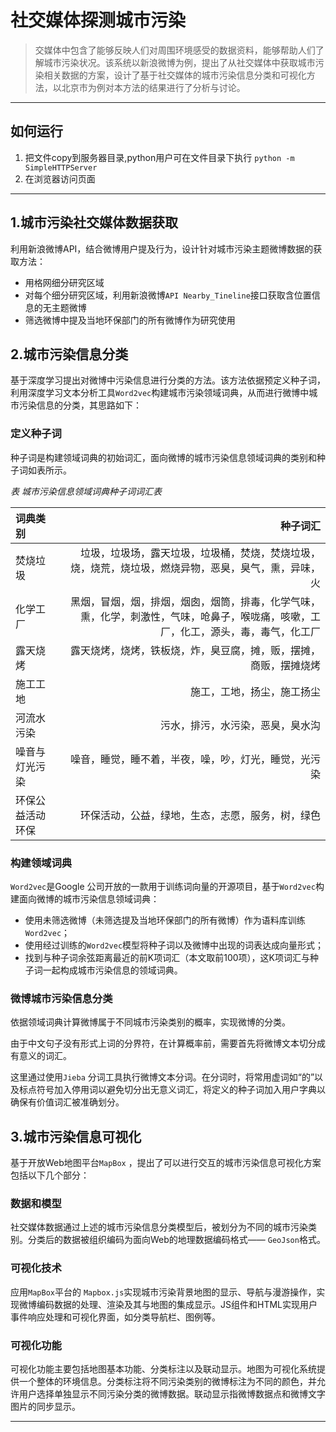 # 社交媒体探测城市污染 

> 交媒体中包含了能够反映人们对周围环境感受的数据资料，能够帮助人们了解城市污染状况。该系统以新浪微博为例，提出了从社交媒体中获取城市污染相关数据的方案，设计了基于社交媒体的城市污染信息分类和可视化方法，以北京市为例对本方法的结果进行了分析与讨论。

---
## 如何运行
1. 把文件copy到服务器目录,python用户可在文件目录下执行
`python -m SimpleHTTPServer`
2. 在浏览器访问页面 

---


## 1.城市污染社交媒体数据获取

利用新浪微博API，结合微博用户提及行为，设计针对城市污染主题微博数据的获取方法：

- 用格网细分研究区域
- 对每个细分研究区域，利用新浪微博`API Nearby_Tineline`接口获取含位置信息的无主题微博
- 筛选微博中提及当地环保部门的所有微博作为研究使用

## 2.城市污染信息分类

基于深度学习提出对微博中污染信息进行分类的方法。该方法依据预定义种子词，利用深度学习文本分析工具`Word2vec`构建城市污染领域词典，从而进行微博中城市污染信息的分类，其思路如下：

### 定义种子词

种子词是构建领域词典的初始词汇，面向微博的城市污染信息领域词典的类别和种子词如表所示。

*表 城市污染信息领域词典种子词词汇表*
	
| 词典类别      |    种子词汇 |
| :-------- | --------:| 
| 焚烧垃圾  | 垃圾，垃圾场，露天垃圾，垃圾桶，焚烧，焚烧垃圾，烧，烧荒，烧垃圾，燃烧异物，恶臭，臭气，熏，异味，火 |  
| 化学工厂     |   黑烟，冒烟，烟，排烟，烟囱，烟筒，排毒，化学气味，熏，化学，刺激性，气味，呛鼻子，喉咙痛，咳嗽，工厂，化工，源头，毒，毒气，化工厂 |  
| 露天烧烤      |  露天烧烤，烧烤，铁板烧，炸，臭豆腐，摊，贩，摆摊，商贩，摆摊烧烤 |
|施工工地 |	施工，工地，扬尘，施工扬尘|
|河流水污染|	污水，排污，水污染，恶臭，臭水沟|
|噪音与灯光污染|	噪音，睡觉，睡不着，半夜，噪，吵，灯光，睡觉，光污染|
|环保公益活动	环保| 环保活动，公益，绿地，生态，志愿，服务，树，绿色|

### 构建领域词典

`Word2vec`是Google 公司开放的一款用于训练词向量的开源项目，基于`Word2vec`构建面向微博的城市污染信息领域词典：

- 使用未筛选微博（未筛选提及当地环保部门的所有微博）作为语料库训练`Word2vec`；
- 使用经过训练的`Word2vec`模型将种子词以及微博中出现的词表达成向量形式；
- 找到与种子词余弦距离最近的前K项词汇（本文取前100项），这K项词汇与种子词一起构成城市污染信息的领域词典。

### 微博城市污染信息分类

依据领域词典计算微博属于不同城市污染类别的概率，实现微博的分类。

由于中文句子没有形式上词的分界符，在计算概率前，需要首先将微博文本切分成有意义的词汇。

这里通过使用`Jieba` 分词工具执行微博文本分词。在分词时，将常用虚词如“的”以及标点符号加入停用词以避免切分出无意义词汇，将定义的种子词加入用户字典以确保有价值词汇被准确划分。

## 3.城市污染信息可视化

基于开放Web地图平台`MapBox` ，提出了可以进行交互的城市污染信息可视化方案包括以下几个部分：
 

### 数据和模型
社交媒体数据通过上述的城市污染信息分类模型后，被划分为不同的城市污染类别。分类后的数据被组织编码为面向Web的地理数据编码格式—— `GeoJson`格式。
### 可视化技术
应用`MapBox`平台的 `Mapbox.js`实现城市污染背景地图的显示、导航与漫游操作，实现微博编码数据的处理、渲染及其与地图的集成显示。JS组件和HTML实现用户事件响应处理和可视化界面，如分类导航栏、图例等。
### 可视化功能
可视化功能主要包括地图基本功能、分类标注以及联动显示。地图为可视化系统提供一个整体的环境信息。分类标注将不同污染类别的微博标注为不同的颜色，并允许用户选择单独显示不同污染分类的微博数据。联动显示指微博数据点和微博文字图片的同步显示。


---
